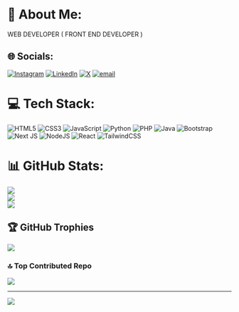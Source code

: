 # 💫 About Me:
WEB DEVELOPER ( FRONT END DEVELOPER )


## 🌐 Socials:
[![Instagram](https://img.shields.io/badge/Instagram-%23E4405F.svg?logo=Instagram&logoColor=white)](https://instagram.com/https://instagram.com/kuching1810) [![LinkedIn](https://img.shields.io/badge/LinkedIn-%230077B5.svg?logo=linkedin&logoColor=white)](https://linkedin.com/in/https://linkedin.com/in/kuching1810) [![X](https://img.shields.io/badge/X-black.svg?logo=X&logoColor=white)](https://x.com/https://x.com/kuching1810) [![email](https://img.shields.io/badge/Email-D14836?logo=gmail&logoColor=white)](mailto:kuching1810@gmail.com) 

# 💻 Tech Stack:
![HTML5](https://img.shields.io/badge/html5-%23E34F26.svg?style=flat&logo=html5&logoColor=white) ![CSS3](https://img.shields.io/badge/css3-%231572B6.svg?style=flat&logo=css3&logoColor=white) ![JavaScript](https://img.shields.io/badge/javascript-%23323330.svg?style=flat&logo=javascript&logoColor=%23F7DF1E) ![Python](https://img.shields.io/badge/python-3670A0?style=flat&logo=python&logoColor=ffdd54) ![PHP](https://img.shields.io/badge/php-%23777BB4.svg?style=flat&logo=php&logoColor=white) ![Java](https://img.shields.io/badge/java-%23ED8B00.svg?style=flat&logo=openjdk&logoColor=white) ![Bootstrap](https://img.shields.io/badge/bootstrap-%238511FA.svg?style=flat&logo=bootstrap&logoColor=white) ![Next JS](https://img.shields.io/badge/Next-black?style=flat&logo=next.js&logoColor=white) ![NodeJS](https://img.shields.io/badge/node.js-6DA55F?style=flat&logo=node.js&logoColor=white) ![React](https://img.shields.io/badge/react-%2320232a.svg?style=flat&logo=react&logoColor=%2361DAFB) ![TailwindCSS](https://img.shields.io/badge/tailwindcss-%2338B2AC.svg?style=flat&logo=tailwind-css&logoColor=white)
# 📊 GitHub Stats:
![](https://github-readme-stats.vercel.app/api?username=kuching1810&theme=transparent&hide_border=true&include_all_commits=false&count_private=false)<br/>
![](https://nirzak-streak-stats.vercel.app/?user=kuching1810&theme=transparent&hide_border=true)<br/>
![](https://github-readme-stats.vercel.app/api/top-langs/?username=kuching1810&theme=transparent&hide_border=true&include_all_commits=false&count_private=false&layout=compact)

## 🏆 GitHub Trophies
![](https://github-profile-trophy.vercel.app/?username=kuching1810&theme=radical&no-frame=true&no-bg=true&margin-w=4)

### 🔝 Top Contributed Repo
![](https://github-contributor-stats.vercel.app/api?username=kuching1810&limit=5&theme=transparent&combine_all_yearly_contributions=true)

---
[![](https://visitcount.itsvg.in/api?id=kuching1810&icon=0&color=0)](https://visitcount.itsvg.in)

<!-- Proudly created with GPRM ( https://gprm.itsvg.in ) -->
